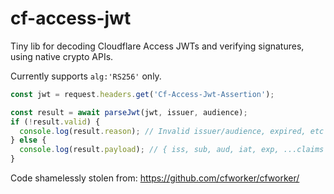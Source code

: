 # cf-access-jwt

Tiny lib for decoding Cloudflare Access JWTs and verifying signatures, using
native crypto APIs.

Currently supports `alg:'RS256'` only.

```js
const jwt = request.headers.get('Cf-Access-Jwt-Assertion');

const result = await parseJwt(jwt, issuer, audience);
if (!result.valid) {
  console.log(result.reason); // Invalid issuer/audience, expired, etc
} else {
  console.log(result.payload); // { iss, sub, aud, iat, exp, ...claims }
}
```

Code shamelessly stolen from: https://github.com/cfworker/cfworker/
